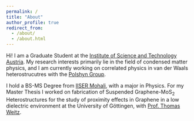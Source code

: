 ```yaml
---
permalink: /
title: "About"
author_profile: true
redirect_from: 
  - /about/
  - /about.html
---
```


Hi! I am a Graduate Student at the [Institute of Science and Technology Austria](https://ista.ac.at/en/home/). My research interests primarily lie in the field of condensed matter physics, and I am currently working on correlated physics in van der Waals heterostrucutres with the [Polshyn Group](https://polshynlab.com/).

I hold a BS-MS Degree from [IISER Mohali](https://www.iisermohali.ac.in/), with a major in Physics. For my Master Thesis I worked on fabrication of Suspended Graphene-MoS<sub>2</sub> Heterostructures for the study of proximity effects in Graphene in a low dielectric environment at the University of Göttingen, with [Prof. Thomas Weitz](https://www.uni-goettingen.de/en/617481.html).

